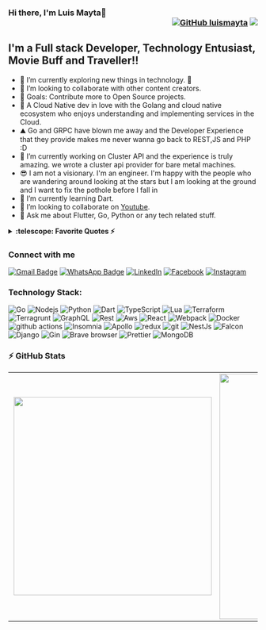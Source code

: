 ### Hi there, I'm Luis Mayta👋 <div align = 'right'>[![GitHub luismayta](https://img.shields.io/github/followers/luismayta?label=follow&style=social)](https://github.com/luismayta) ![](https://komarev.com/ghpvc/?username=luismayta&color=yellow)</div>

## I'm a Full stack Developer, Technology Entusiast, Movie Buff and Traveller!!

- 🌱 I’m currently exploring new things in technology. 🤣
- 👯 I’m looking to collaborate with other content creators.
- 🥅 Goals: Contribute more to Open Source projects.
- 🚀 A Cloud Native dev in love with the Golang and cloud native ecosystem who enjoys understanding and implementing services in the Cloud.
- ⛰️ Go and GRPC have blown me away and the Developer Experience that they provide makes me never wanna go back to REST,JS and PHP :D
- 🌱 I’m currently working on Cluster API and the experience is truly amazing. we wrote a cluster api provider for bare metal machines.
- 😎 I am not a visionary. I'm an engineer. I'm happy with the people who are wandering around looking at the stars but I am looking at the ground and I want to fix the pothole before I fall in
- 🌱 I’m currently learning Dart.
- 👯 I’m looking to collaborate on [Youtube](https://youtube.com/slovacus).
- 💬 Ask me about Flutter, Go, Python or any tech related stuff.
<details>
  <summary><b>:telescope: Favorite Quotes ⚡</b></summary>
- See, you not only have to be a good coder to create a system like Linux, you have to be a sneaky bastard too. ~ Linus Torvalds<br />
- The Linux philosophy is 'Laugh in the face of danger'. Oops. Wrong One. 'Do it yourself'. Yes, that's it. ~ Linus Torvalds<br />
- Microsoft isn't evil, they just make really crappy operating systems. ~ Linus Torvalds<br />
- In real open source, you have the right to control your own destiny. ~ Linus Torvalds<br />
</details>

### Connect with me

[![Gmail Badge](https://img.shields.io/badge/-slovacus@gmail.com-c14438?style=flat-square&logo=Gmail&logoColor=white&link=mailto:slovacus@gmail.com)](mailto:slovacus@gmail.com)
[![WhatsApp Badge](https://img.shields.io/badge/-WhatsApp-26B03D?style=flat-square&logo=WhatsApp&logoColor=white&link=https://api.whatsapp.com/send?phone=+51959196850)](https://api.whatsapp.com/send?phone=+51959196850)
<a href="https://www.linkedin.com/in/luismayta" target="_blank"><img src="https://img.shields.io/badge/LinkedIn-%230077B5.svg?&style=flat-square&logo=linkedin&logoColor=white" alt="LinkedIn"></a>
<a href="https://www.facebook.com/Luismayta" target="_blank"><img src="https://img.shields.io/badge/Facebook-%231877F2.svg?&style=flat-square&logo=facebook&logoColor=white" alt="Facebook"></a>
<a href="https://www.instagram.com/luismayta" target="_blank"><img src="https://img.shields.io/badge/Instagram-%23E4405F.svg?&style=flat-square&logo=instagram&logoColor=white" alt="Instagram"></a>

### Technology Stack:

<p>
  <img alt="Go" src="https://img.shields.io/badge/-Go-43853d?style=flat-square&logo=Go&logoColor=white" />
  <img alt="Nodejs" src="https://img.shields.io/badge/-Nodejs-43853d?style=flat-square&logo=Node.js&logoColor=white" />
  <img alt="Python" src="https://img.shields.io/badge/-Python-43853d?style=flat-square&logo=Python&logoColor=white" />
  <img alt="Dart" src="https://img.shields.io/badge/-Dart-43853d?style=flat-square&logo=Dart&logoColor=white" />
  <img alt="TypeScript" src="https://img.shields.io/badge/-TypeScript-007ACC?style=flat-square&logo=typescript&logoColor=white" />
  <img alt="Lua" src="https://img.shields.io/badge/-Lua-007ACC?style=flat-square&logo=lua&logoColor=white" />
  <img alt="Terraform" src="https://img.shields.io/badge/-Terraform-007ACC?style=flat-square&logo=Terraform&logoColor=white" />
  <img alt="Terragrunt" src="https://img.shields.io/badge/-Terragrunt-007ACC?style=flat-square&logo=Terraform&logoColor=white" />
  <img alt="GraphQL" src="https://img.shields.io/badge/-GraphQL-E10098?style=flat-square&logo=graphql&logoColor=white" />
  <img alt="Rest" src="https://img.shields.io/badge/-Rest-E10098?style=flat-square&logo=rest&logoColor=white" />
  <img alt="Aws" src="https://img.shields.io/badge/-AWS-E10098?style=flat-square&logo=aws&logoColor=white" />
  <img alt="React" src="https://img.shields.io/badge/-React-45b8d8?style=flat-square&logo=react&logoColor=white" />
  <img alt="Webpack" src="https://img.shields.io/badge/-Webpack-8DD6F9?style=flat-square&logo=webpack&logoColor=white" />
  <img alt="Docker" src="https://img.shields.io/badge/-Docker-46a2f1?style=flat-square&logo=docker&logoColor=white" />
  <img alt="github actions" src="https://img.shields.io/badge/-Github_Actions-2088FF?style=flat-square&logo=github-actions&logoColor=white" />
  <img alt="Insomnia" src="https://img.shields.io/badge/-Insomnia-5849BE?style=flat-square&logo=insomnia&logoColor=white" />
  <img alt="Apollo" src="https://img.shields.io/badge/-Apollo%20GraphQL-311C87?style=flat-square&logo=apollo-graphql&logoColor=white" />
  <img alt="redux" src="https://img.shields.io/badge/-Redux-764ABC?style=flat-square&logo=redux&logoColor=white" />
  <img alt="git" src="https://img.shields.io/badge/-Git-F05032?style=flat-square&logo=git&logoColor=white" />
  <img alt="NestJs" src="https://img.shields.io/badge/-NestJs-ea2845?style=flat-square&logo=nestjs&logoColor=white" />
  <img alt="Falcon" src="https://img.shields.io/badge/-Falcon-ea2845?style=flat-square&logo=falcon&logoColor=white" />
  <img alt="Django" src="https://img.shields.io/badge/-Django-ea2845?style=flat-square&logo=django&logoColor=white" />
  <img alt="Gin" src="https://img.shields.io/badge/-Gin-ea2845?style=flat-square&logo=gin&logoColor=white" />
  <img alt="Brave browser" src="https://img.shields.io/badge/-Brave_Browser-FB542B?style=flat-square&logo=brave&logoColor=white" />
  <img alt="Prettier" src="https://img.shields.io/badge/-Prettier-F7B93E?style=flat-square&logo=prettier&logoColor=white" />
  <img alt="MongoDB" src="https://img.shields.io/badge/-MongoDB-13aa52?style=flat-square&logo=mongodb&logoColor=white" />
</p>

### :zap: GitHub Stats

<center>
  <table>
    <tr>
        <td><img width="400px" align="right" src="https://github-readme-stats.vercel.app/api/wakatime?username=luismayta"/></td>
        <td><img width="495px" align="left" src="https://github-readme-stats.vercel.app/api?username=luismayta&show_icons=true&count_private=true" /></td>
    </tr>
  </table>
</center>
